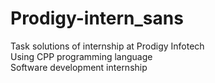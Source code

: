 # Prodigy-intern_sans
Task solutions of internship at Prodigy Infotech
<br>
Using CPP programming language
<br>
Software development internship

